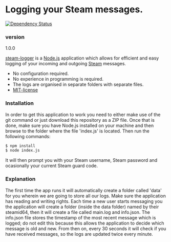 # Logging your Steam messages.
[![Dependency Status](https://david-dm.org/nikitavondel/steam-logger.svg)](https://david-dm.org/nikitavondel/steam-logger)
### version

1.0.0

[steam-logger] is a [Node.js] application which allows for efficient and easy logging of your incoming and outgoing [Steam] messages.

  - No configuration required.
  - No experience in programming is required.
  - The logs are organised in separate folders with separate files.
  - [MIT-license]
  
  
### Installation

In order to get this application to work you need to either make use of the git command or just download this repository as a ZIP file. Once that is done, make sure you have Node.js installed
on your machine and then browse to the folder where the file 'index.js' is located. Then run the following commands:

```sh
$ npm install
$ node index.js
```

It will then prompt you with your Steam username, Steam password and ocasionally your current Steam guard code.


### Explanation

The first time the app runs it will automatically create a folder called 'data' for you wherein we are going to store all our logs. Make sure the application has reading and writing rights.
Each time a new user starts messaging you the application will create a folder (inside the data folder) named by their steamid64, then it will create a file called main.log and info.json.
The info.json file stores the timestamp of the most recent message which is logged; do not edit this because this allows the application to decide which message is old and new.
From then on, every 30 seconds it will check if you have received messages, so the logs are updated twice every minute.


[steam-logger]: <https://github.com/nikitavondel/steam-logger>
[Node.js]: <https://nodejs.org>
[Steam]: <https://steamcommunity.com/>
[MIT-license]: <https://opensource.org/licenses/MIT>
